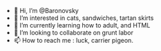 - 👋 Hi, I’m @Baronovsky
- 👀 I’m interested in cats, sandwiches, tartan skirts
- 🌱 I’m currently learning how to adult, and HTML
- 💞️ I’m looking to collaborate on grunt labor
- 📫 How to reach me : luck, carrier pigeon.

<!---
Baronovsky/Baronovsky is a ✨ special ✨ repository because its `README.md` (this file) appears on your GitHub profile.
You can click the Preview link to take a look at your changes.
--->
